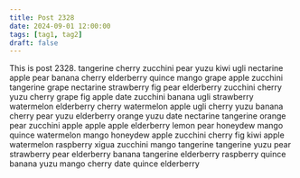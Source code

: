 ```yaml
---
title: Post 2328
date: 2024-09-01 12:00:00
tags: [tag1, tag2]
draft: false
---
```

This is post 2328.
tangerine
cherry
zucchini
pear
yuzu
kiwi
ugli
nectarine
apple
pear
banana
cherry
elderberry
quince
mango
grape
apple
zucchini
tangerine
grape
nectarine
strawberry
fig
pear
elderberry
zucchini
cherry
yuzu
cherry
grape
fig
apple
date
zucchini
banana
ugli
strawberry
watermelon
elderberry
cherry
watermelon
apple
ugli
cherry
yuzu
banana
cherry
pear
yuzu
elderberry
orange
yuzu
date
nectarine
tangerine
orange
pear
zucchini
apple
apple
apple
elderberry
lemon
pear
honeydew
mango
quince
watermelon
mango
honeydew
apple
zucchini
cherry
fig
kiwi
apple
watermelon
raspberry
xigua
zucchini
mango
tangerine
tangerine
yuzu
pear
strawberry
pear
elderberry
banana
tangerine
elderberry
raspberry
quince
banana
yuzu
mango
cherry
date
quince
elderberry

